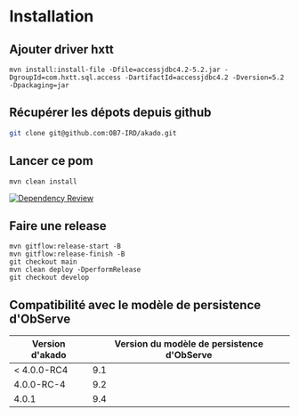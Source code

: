 # Installation

## Ajouter driver hxtt

```
mvn install:install-file -Dfile=accessjdbc4.2-5.2.jar -DgroupId=com.hxtt.sql.access -DartifactId=accessjdbc4.2 -Dversion=5.2 -Dpackaging=jar 
```

## Récupérer les dépots depuis github

```bash
git clone git@github.com:OB7-IRD/akado.git
```

## Lancer ce pom

```
mvn clean install
```

[![Dependency Review](https://github.com/OB7-IRD/akado2/actions/workflows/dependency-review.yml/badge.svg?branch=develop)](https://github.com/OB7-IRD/akado2/actions/workflows/dependency-review.yml)

## Faire une release

```
mvn gitflow:release-start -B
mvn gitflow:release-finish -B
git checkout main
mvn clean deploy -DperformRelease
git checkout develop
```

## Compatibilité avec le modèle de persistence d'ObServe

| Version d'akado | Version du modèle de persistence d'ObServe |
|-----------------|--------------------------------------------|
| < 4.0.0-RC4     | 9.1                                        |
| 4.0.0-RC-4      | 9.2                                        |
| 4.0.1           | 9.4                                        |
